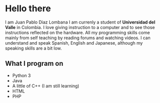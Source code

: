 # Hello there
I am Juan Pablo Diaz Lombana
I am currenly a student of **Universidad del Valle** in Colombia.
I love giving instruction to a computer and to see those instructions reflected on the hardware.
All my programming skills come mainly from self teaching by reading forums and watching videos.
I can understand and speak Spanish, English and Japanese, although my speaking skills are a bit low.
## What I program on
- Python 3
- Java
- A little of C++ (I am still learning)
- HTML
- PHP
